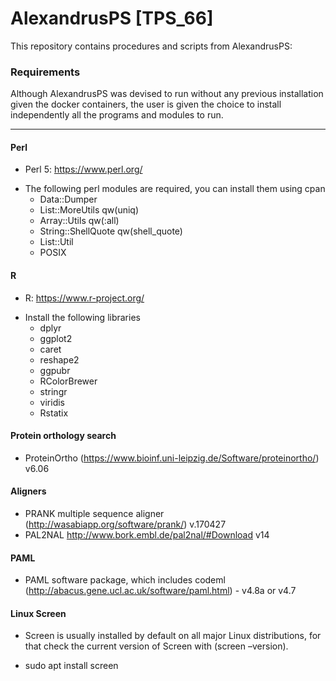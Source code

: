 # AlexandrusPS [TPS_66] 


This repository contains procedures and scripts  from AlexandrusPS:


### Requirements
Although AlexandrusPS was devised to run without any previous installation given the docker containers,  the user is given the choice to install independently all the programs and modules to run.

-------------
#### Perl
+ Perl 5: https://www.perl.org/
* The following perl modules  are required, you can install them using cpan
    + Data::Dumper
    + List::MoreUtils qw(uniq)
    + Array::Utils qw(:all)
    + String::ShellQuote qw(shell_quote)
    + List::Util
    + POSIX
#### R

+ R: https://www.r-project.org/
* Install the following libraries
    + dplyr
    + ggplot2
    + caret
    + reshape2
    + ggpubr
    + RColorBrewer
    + stringr
    + viridis
    + Rstatix
#### Protein orthology search
+ ProteinOrtho (https://www.bioinf.uni-leipzig.de/Software/proteinortho/) v6.06
#### Aligners
+ PRANK multiple sequence aligner (http://wasabiapp.org/software/prank/) v.170427
+ PAL2NAL http://www.bork.embl.de/pal2nal/#Download v14

#### PAML
+ PAML software package, which includes codeml (http://abacus.gene.ucl.ac.uk/software/paml.html) - v4.8a or v4.7
#### Linux Screen
* Screen is usually installed by default on all major Linux distributions, for that check the current version of Screen with (screen –version). 
+ sudo apt install screen
